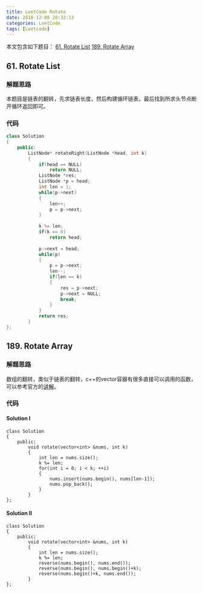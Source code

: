 ```yaml
---
title: LeetCode Rotate
date: 2016-12-08 20:32:13
categories: LeetCode
tags: [Leetcode]
---
```


本文包含如下题目：
[61. Rotate List][1]
[189. Rotate Array][2]

<!--more-->

## 61. Rotate List
### 解题思路
本题目是链表的翻转，先求链表长度，然后构建循环链表，最后找到所求头节点断开循环返回即可。
### 代码
```c++
class Solution
{
    public:
        ListNode* rotateRight(ListNode *head, int k)
        {
            if(head == NULL)
                return NULL;
            ListNode *res;
            ListNode *p = head;
            int len = 1;
            while(p->next)
            {
                len++;
                p = p->next;
            }
            
            k %= len;
            if(k == 0)
                return head;
            
            p->next = head;
            while(p)
            {
                p = p->next;
                len--;
                if(len == k)
                {
                    res = p->next;
                    p->next = NULL;
                    break;
                }
            }
            return res;
        }
};
```

## 189. Rotate Array
### 解题思路
数组的翻转，类似于链表的翻转，c++的vector容器有很多直接可以调用的函数，可以参考官方的[讲解][3]。

### 代码

#### Solution I
```
class Solution
{
    public:
        void rotate(vector<int> &nums, int k)
        {
            int len = nums.size();
            k %= len;
            for(int i = 0; i < k; ++i)
            {
                nums.insert(nums.begin(), nums[len-1]);
                nums.pop_back();
            }
        }
};
```

#### Solution II

```
class Solution
{
    public:
        void rotate(vector<int> &nums, int k)
        {
            int len = nums.size();
            k %= len;
            reverse(nums.begin(), nums.end());
            reverse(nums.begin(), nums.begin()+k);
            reverse(nums.begin()+k, nums.end());
        }
};
```


  [1]: https://leetcode.com/problems/rotate-list/
  [2]: https://leetcode.com/problems/rotate-array/
  [3]: https://leetcode.com/articles/rotate-array/
